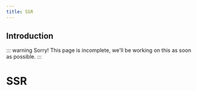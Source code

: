```yaml
---
title: SSR
---
```


## Introduction
::: warning Sorry!
This page is incomplete, we'll be working on this as soon as possible.
:::

# SSR
